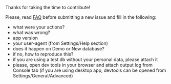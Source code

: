Thanks for taking the time to contribute!

Please, read [FAQ](https://github.com/antelle/keeweb/wiki/FAQ) before submitting a new issue and fill in the following:

- what were your actions?
- what was wrong?
- app version
- your user-agent (from Settings/Help section)
- does it happen on Demo or New database?
- if no, how to reproduce this?
- if you are using a test db without your personal data, please attach it
- please, open dev tools in your browser and attach output log from Console tab 
    (if you are using desktop app, devtools can be opened from Settings/General/Advanced)
